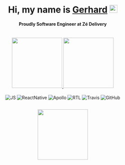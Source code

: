 <div align="center">
   <h1>Hi, my name is <a href="https://www.linkedin.com/in/gerhard-p/">Gerhard</a> <img src="https://media.giphy.com/media/hvRJCLFzcasrR4ia7z/giphy.gif" width="25px"></h1>
   
  <h4>Proudly Software Engineer at Zé Delivery</h4>
</div>

<br>

<div align="center">
  <a href="https://github.com/gerpresser">
    <img height="160em"
      src="https://github-readme-stats.vercel.app/api?username=gerpresser&show_icons=true&theme=react&include_all_commits=true&count_private=true" />
    <img height="160em"
      src="https://github-readme-stats.vercel.app/api/top-langs/?username=gerpresser&layout=compact&langs_count=4&theme=react" />
  </a>
</div>
  
<div style="display: inline_block" align="center">
  <br>
  <img align="center" alt="JS" src="https://img.shields.io/badge/javascript-%23323330.svg?style=for-the-badge&logo=javascript&logoColor=%23F7DF1E">
  <img align="center" alt="ReactNative" src="https://img.shields.io/badge/react_native-%2320232a.svg?style=for-the-badge&logo=react&logoColor=%2361DAFB">
  <img align="center" alt="Apollo" src="https://img.shields.io/badge/-ApolloGraphQL-311C87?style=for-the-badge&logo=apollo-graphql">
  <img align="center" alt="RTL" src="https://img.shields.io/badge/-TestingLibrary-%23E33332?style=for-the-badge&logo=testing-library&logoColor=white">
  <img align="center" alt="Travis" src="https://img.shields.io/badge/travisci-%232B2F33.svg?style=for-the-badge&logo=travis&logoColor=white">
  <img align="center" alt="GitHub" src="https://img.shields.io/badge/github-%23121011.svg?style=for-the-badge&logo=github&logoColor=white">
</div>

##

<div align="center">
   <img height="160em" src="https://quotes-github-readme.vercel.app/api?type=horizontal">
</div>
